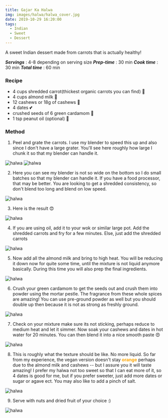 ```yaml
---
title: Gajar Ka Halwa
img: images/halwa/halwa_cover.jpg
date: 2019-10-29 16:20:00
tags:
  - Indian
  - Sweet
  - Dessert
---
```


A sweet Indian dessert made from carrots that is actually healthy!

**_Servings_** : 4-8 depending on serving size
**_Prep-time_** : 30 min
**_Cook time_** : 30 min
**_Total time_** : 60 min

### Recipe

- 4 cups shredded carrot(thickest organic carrots you can find) 🥕
- 4 cups almond milk 🥛
- 12 cashews or 18g of cashews 👠
- 4 dates 💕
- crushed seeds of 6 green cardamom 💚
- 1 tsp peanut oil (optional) 🥜

### Method

1. Peel and grate the carrots. I use my blender to speed this up and also since
   I don't have a large grater. You'll see here roughly how large I chunk it so
   that my blender can handle it.

![halwa](/images/halwa/halwa1.jpg)
![halwa](/images/halwa/halwa2.jpg)

2. Here you can see my blender is not so wide on the bottom so I do small
   batches so that my blender can handle it. If you have a food processor, that may
   be better. You are looking to get a shredded consistency, so don't blend too
   long and blend on low speed.

![halwa](/images/halwa/halwa3.jpg)

3. Here is the result 😍

![halwa](/images/halwa/halwa4.jpg)

4. If you are using oil, add it to your wok or similar large pot. Add the
   shredded carrots and fry for a few minutes. Else, just add the shredded carrots

![halwa](/images/halwa/halwa5.jpg)

5. Now add all the almond milk and bring to high heat. You will be reducing it
   down now for quite some time, until the mixture is not liquid anymore basically.
   During this time you will also prep the final ingredients.

![halwa](/images/halwa/halwa6.jpg)

6. Crush your green cardamom to get the seeds out and crush them into powder
   using the mortar pestle. The fragrance from these whole spices are amazing! You
   can use pre-ground powder as well but you should double up then because it is
   not as strong as freshly ground.

![halwa](/images/halwa/halwa7.jpg)

7. Check on your mixture make sure its not sticking, perhaps reduce to medium
   heat and let it simmer. Now soak your cashews and dates in hot water for 20
   minutes. You can then blend it into a nice smooth paste 😍

![halwa](/images/halwa/halwa8.jpg)

8. This is roughly what the texture should be like. No more liquid. So far from
   my experience, the vegan version doesn't stay <b style="color: orange">orange</b> perhaps due to the
   almond milk and cashews -- but I assure you it will taste amazing! I prefer my halwa not
   too sweet so that I can eat more of it, so 4 dates is good for me, but if you
   prefer sweeter, just add more dates or sugar or agave ect. You may also like
   to add a pinch of salt.

![halwa](/images/halwa/halwa9.jpg)

9. Serve with nuts and dried fruit of your choice :)

![halwa](/images/halwa/halwa10.jpg)
